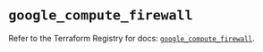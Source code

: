 # `google_compute_firewall`

Refer to the Terraform Registry for docs: [`google_compute_firewall`](https://registry.terraform.io/providers/hashicorp/google/6.34.1/docs/resources/compute_firewall).
